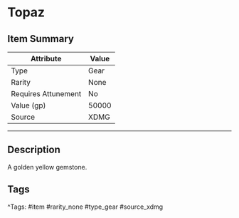 # Topaz

## Item Summary

| Attribute            | Value                        |
|----------------------|------------------------------|
| Type                 | Gear |
| Rarity               | None             |
| Requires Attunement  | No                |
| Value (gp)           | 50000    |
| Source               | XDMG |

---

## Description

A golden yellow gemstone.

## Tags

^Tags: #item #rarity_none #type_gear #source_xdmg